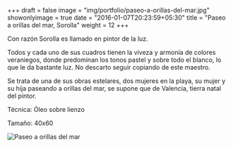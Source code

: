 +++
draft = false
image = "img/portfolio/paseo-a-orillas-del-mar.jpg"
showonlyimage = true
date = "2016-01-07T20:23:59+05:30"
title = "Paseo a orillas del mar, Sorolla"
weight = 12
+++

Con razón Sorolla es llamado en pintor de la luz.
<!--more-->

Todos y cada uno de sus cuadros tienen la viveza y armonía de colores veraniegos, donde predominan los tonos pastel y sobre todo el blanco, lo que le da bastante luz. No descarto seguir copiando de este maestro.

Se trata de una de sus obras estelares, dos mujeres en la playa, su mujer y su hija paseando a orillas del mar, se supone que de Valencia, tierra natal del pintor.

Técnica: Óleo sobre lienzo

Tamaño: 40x60

![Paseo a orillas del mar](/img/portfolio/paseo-a-orillas-del-mar.jpg)
